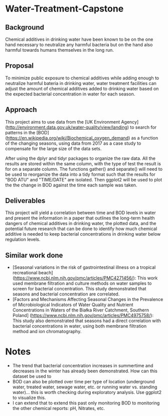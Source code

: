 # Water-Treatment-Capstone

## Background

Chemical additives in drinking water have been known to be on the one hand necessary to neutralize any harmful bacteria but on the hand also harmful towards humans themselves in the long run. 

## Proposal

To minimize public exposure to chemical additives while adding enough to neutralize harmful bateria in drinking water, water treatment facilities can adjust the amount of chemical additives added to drinking water based on the expected bacterial concentration in water for each season. 

## Approach

This project aims to use data from the [UK Environment Agency] (http://environment.data.gov.uk/water-quality/view/landing) to search for patterns in the [BOD] (https://en.wikipedia.org/wiki/Biochemical_oxygen_demand) as a function of the changing seasons, using data from 2017 as a case study to compensate for the large size of the data sets.

After using the dplyr and tidyr packages to organize the raw data. All the results are stored within the same column, with the type of test the result is for on a separate column. The functions gather() and separate() will need to be used to reorganize the data into a tidy format such that the results for "BOD ATU" and "TIME/DATE" are isolated. Then ggplot2 will be used to plot the the change in BOD against the time each sample was taken. 

## Deliverables

This project will yield a correlation between time and BOD levels in water and present the information in a paper that outlines the long-term health dangers of chemical additives in drinking water, the plotted data, and the potential future research that can be done to identify how much chemical additive is needed to keep bacterial concentrations in drinking water below regulation levels.

## Similar work done

- [Seasonal variations in the risk of gastrointestinal illness on a tropical recreational beach] (https://www.ncbi.nlm.nih.gov/pmc/articles/PMC4271456/): This work used membrane filtration and culture methods on water samples to screen for bacterial concentration. This study demonstrated that seasons and bacterial concentration are correlated.
- [Factors and Mechanisms Affecting Seasonal Changes in the Prevalence of Microbiological Indicators of Water Quality and Nutrient Concentrations in Waters of the Białka River Catchment, Southern Poland] (https://www.ncbi.nlm.nih.gov/pmc/articles/PMC4975758/): This study also demonstrated that seasons had a direct correlation with bacterial concentrations in water, using both membrane filtration method and ion chromatography.

# Notes

- The trend that bacterial concentration increases in summertime and decreases in the winter has already been demonstrated. How can this dataset be used to 
- BOD can also be plotted over time per type of location (underground water, treated water, sewage water, etc. or running water vs. standing water)... this is worth checking during exploratory analysis. Use ggplot2 to visualize this.
- I can extend that to extend this past only monitoring BOD to monitoring the other chemical reports: pH, Nitrates, etc.

